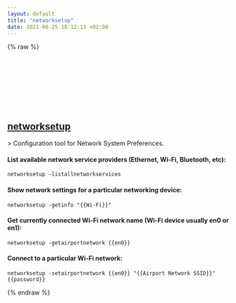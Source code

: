 ```yaml
---
layout: default
title: "networksetup"
date: 2021-06-25 18:12:13 +02:00
---
```

{% raw %}
<h2 id="networksetup">
  <a href="/en/osx/networksetup.html">networksetup</a> <a href="#networksetup"><svg class="icon">
    <use href="/assets/images/unicode_sprite.svg#link" />
  </svg></a>
</h2>
> Configuration tool for Network System Preferences.

#### List available network service providers (Ethernet, Wi-Fi, Bluetooth, etc):
```shell
networksetup -listallnetworkservices
```
#### Show network settings for a particular networking device:
```shell
networksetup -getinfo "{{Wi-Fi}}"
```
#### Get currently connected Wi-Fi network name (Wi-Fi device usually en0 or en1):
```shell
networksetup -getairportnetwork {{en0}}
```
#### Connect to a particular Wi-Fi network:
```shell
networksetup -setairportnetwork {{en0}} "{{Airport Network SSID}}" {{password}}
```
{% endraw %}